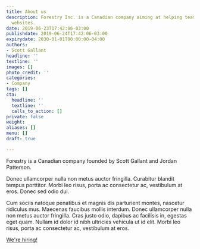 ```yaml
---
title: About us
description: Forestry Inc. is a Canadian company aiming at helping teams build blazing-fast
  websites.
date: 2019-06-23T17:42:06-03:00
publishdate: 2019-06-24T17:42:06-03:00
expirydate: 2030-01-01T00:00:00-04:00
authors:
- Scott Gallant
headline: ''
textline: ''
images: []
photo_credit: ''
categories:
- Company
tags: []
cta:
  headline: ''
  textline: ''
  calls_to_action: []
private: false
weight: 
aliases: []
menu: []
draft: true

---
```

Forestry is a Canadian company founded by Scott Gallant and Jordan Patterson.

Donec ullamcorper nulla non metus auctor fringilla. Curabitur blandit tempus porttitor. Morbi leo risus, porta ac consectetur ac, vestibulum at eros. Donec sed odio dui.

Cum sociis natoque penatibus et magnis dis parturient montes, nascetur ridiculus mus. Maecenas faucibus mollis interdum. Donec ullamcorper nulla non metus auctor fringilla. Cras justo odio, dapibus ac facilisis in, egestas eget quam. Nullam id dolor id nibh ultricies vehicula ut id elit. Morbi leo risus, porta ac consectetur ac, vestibulum at eros.

[We're hiring!](/carreers)